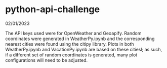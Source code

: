 # python-api-challenge

02/01/2023

The API keys used were for OpenWeather and Geoapify. Random coordinates were generated in WeatherPy.ipynb and the corresponding nearest cities were found using the citipy library. Plots in both WeatherPy.ipynb and VacationPy.ipynb are based on these citiesl; as such, if a different set of random coordinates is generated, many plot configurations will need to be adjusted.
